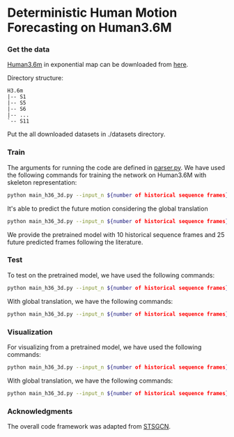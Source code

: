  # Deterministic Human Motion Forecasting on Human3.6M
 
 ### Get the data

[Human3.6m](http://vision.imar.ro/human3.6m/description.php) in exponential map can be downloaded from [here](http://www.cs.stanford.edu/people/ashesh/h3.6m.zip).
 
Directory structure: 
```shell script
H3.6m
|-- S1
|-- S5
|-- S6
|-- ...
`-- S11
```

Put the all downloaded datasets in ./datasets directory.

### Train
The arguments for running the code are defined in [parser.py](utils/parser.py). We have used the following commands for training the network on Human3.6M with skeleton representation:
 
```bash
python main_h36_3d.py --input_n ${number of historical sequence frames} --output_n ${maximum number of predicted frames} --skip_rate ${sampling rate} --n_pre ${number of dct coefficients} --data_dir ./datasets
 ```

It's able to predict the future motion considering the global translation

```bash
python main_h36_3d.py --input_n ${number of historical sequence frames} --output_n ${maximum number of predicted frames} --skip_rate ${sampling rate} --n_pre ${number of dct coefficients} --global_translation --data_dir ./datasets
 ```

We provide the pretrained model with 10 historical sequence frames and 25 future predicted frames following the literature.
 ### Test
 To test on the pretrained model, we have used the following commands:
 ```bash
 python main_h36_3d.py --input_n ${number of historical sequence frames} --output_n ${maximum number of predicted frames} --test_output_n ${index of the test frame} --skip_rate ${sampling rate} --n_pre ${number of dct coefficients} --mode test --model_path ./checkpoints/CKPT_3D_H36M --data_dir ./datasets
  ```

 With global translation, we have the following commands:
  ```bash
 python main_h36_3d.py --input_n ${number of historical sequence frames} --output_n ${maximum number of predicted frames} --test_output_n ${index of the test frame} --skip_rate ${sampling rate} --n_pre ${number of dct coefficients} --mode test --model_path ./checkpoints/CKPT_3D_H36M --global_translation --data_dir ./datasets
  ```

### Visualization
 For visualizing from a pretrained model, we have used the following commands:
 ```bash
 python main_h36_3d.py --input_n ${number of historical sequence frames} --output_n ${maximum number of predicted frames} --skip_rate ${sampling rate} --n_pre ${number of dct coefficients} --mode viz --model_path ./checkpoints/CKPT_3D_H36M --n_viz 5 --data_dir ./datasets
 ```
With global translation, we have the following commands:
 ```bash
 python main_h36_3d.py --input_n ${number of historical sequence frames} --output_n ${maximum number of predicted frames} --skip_rate ${sampling rate} --n_pre ${number of dct coefficients} --mode viz --model_path ./checkpoints/CKPT_3D_H36M --n_viz 5 --global_translation --data_dir ./datasets
 ```
 
 ### Acknowledgments
 
 The overall code framework was adapted from [STSGCN](https://github.com/FraLuca/STSGCN).
